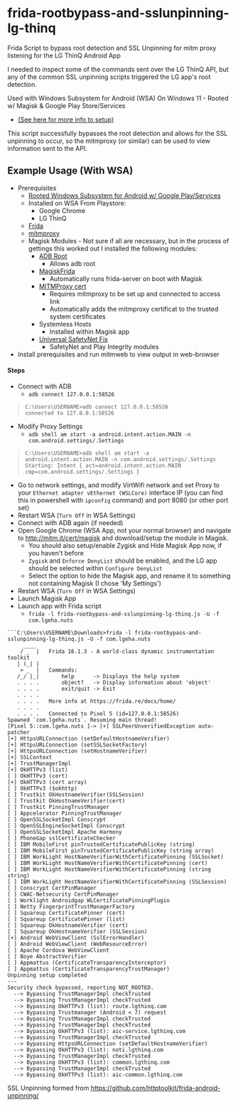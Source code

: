 # frida-rootbypass-and-sslunpinning-lg-thinq
Frida Script to bypass root detection and SSL Unpinning for mitm proxy listening for the LG ThinQ Android App

I needed to inspect some of the commands sent over the LG ThinQ API, but any of the common SSL unpinning scripts triggered the LG app's root detection. 

Used with Windows Subsystem for Android (WSA) On Windows 11 - Rooted w/ Magisk & Google Play Store/Services 

 - [(See here for more info to setup)](https://github.com/LSPosed/MagiskOnWSALocal)

This script successfully bypasses the root detection and allows for the SSL unpinning to occur, so the mitmproxy (or similar) can be used to view information sent to the API. 

## Example Usage (With WSA)
- Prerequisites
  - [Rooted Windows Subsystem for Android w/ Google Play/Services](https://github.com/LSPosed/MagiskOnWSALocal)
  - Installed on WSA From Playstore:
    - Google Chrome
    - LG ThinQ
  - [Frida](https://frida.re/docs/installation/)
  - [mitmproxy](https://docs.mitmproxy.org/stable/overview-installation/)
  - Magisk Modules - Not sure if all are necessary, but in the process of gettings this worked out I installed the following modules:
    - [ADB Root](https://github.com/evdenis/adb_root)
      - Allows adb root
    - [MagiskFrida](https://github.com/ViRb3/magisk-frida)
      - Automatically runs frida-server on boot with Magisk
    - [MITMProxy cert](http://mitm.it/cert/magisk)
      - Requires mitmproxy to be set up and connected to access link
      - Automatically adds the mitmproxy certificat to the trusted system certificates
    - Systemless Hosts
      - Installed within Magisk app
    - [Universal SafetyNet Fix](https://github.com/kdrag0n/safetynet-fix)
      - SafetyNet and Play Integrity modules
- Install prerequisites and run mitmweb to view output in web-browser
#### Steps  
- Connect with ADB
  - `adb connect 127.0.0.1:58526`
>```shell
>C:\Users\USERNAME>adb connect 127.0.0.1:58526
>connected to 127.0.0.1:58526
>```
- Modify Proxy Settings
  - `adb shell am start -a android.intent.action.MAIN -n com.android.settings/.Settings`
>```shell
>C:\Users\USERNAME>adb shell am start -a android.intent.action.MAIN -n com.android.settings/.Settings
>Starting: Intent { act=android.intent.action.MAIN cmp=com.android.settings/.Settings }
>```
  - Go to network settings, and modify VirtWifi network and set Proxy to your `Ethernet adapter vEthernet (WSLCore)` interface IP (you can find this in powershell with `ipconfig` command) and port 8080 (or other port set)
- Restart WSA (`Turn Off` in WSA Settings)
- Connect with ADB again (if needed)
- Open Google Chrome (WSA App, not your normal browser) and navigate to http://mitm.it/cert/magisk and download/setup the module in Magisk.
  - You should also setup/enable Zygisk and Hide Magisk App now, if you haven't before
  - `Zygisk` and `Enforce DenyList` should be enabled, and the LG app should be selected within `Configure DenyList`
  - Select the option to hide the Magisk app, and rename it to something not containing Magisk (I chose 'My Settings')
- Restart WSA (`Turn Off` in WSA Settings)
- Launch Magisk App
- Launch app with Frida script
  - `frida -l frida-rootbypass-and-sslunpinning-lg-thinq.js -U -f com.lgeha.nuts`
```shell
```C:\Users\USERNAME\Downloads>frida -l frida-rootbypass-and-sslunpinning-lg-thinq.js -U -f com.lgeha.nuts
     ____
    / _  |   Frida 16.1.3 - A world-class dynamic instrumentation toolkit
   | (_| |
    > _  |   Commands:
   /_/ |_|       help      -> Displays the help system
   . . . .       object?   -> Display information about 'object'
   . . . .       exit/quit -> Exit
   . . . .
   . . . .   More info at https://frida.re/docs/home/
   . . . .
   . . . .   Connected to Pixel 5 (id=127.0.0.1:58526)
Spawned `com.lgeha.nuts`. Resuming main thread!
[Pixel 5::com.lgeha.nuts ]-> [+] SSLPeerUnverifiedException auto-patcher
[+] HttpsURLConnection (setDefaultHostnameVerifier)
[+] HttpsURLConnection (setSSLSocketFactory)
[+] HttpsURLConnection (setHostnameVerifier)
[+] SSLContext
[+] TrustManagerImpl
[+] OkHTTPv3 (list)
[ ] OkHTTPv3 (cert)
[+] OkHTTPv3 (cert array)
[ ] OkHTTPv3 ($okhttp)
[ ] Trustkit OkHostnameVerifier(SSLSession)
[ ] Trustkit OkHostnameVerifier(cert)
[ ] Trustkit PinningTrustManager
[ ] Appcelerator PinningTrustManager
[ ] OpenSSLSocketImpl Conscrypt
[ ] OpenSSLEngineSocketImpl Conscrypt
[ ] OpenSSLSocketImpl Apache Harmony
[ ] PhoneGap sslCertificateChecker
[ ] IBM MobileFirst pinTrustedCertificatePublicKey (string)
[ ] IBM MobileFirst pinTrustedCertificatePublicKey (string array)
[ ] IBM WorkLight HostNameVerifierWithCertificatePinning (SSLSocket)
[ ] IBM WorkLight HostNameVerifierWithCertificatePinning (cert)
[ ] IBM WorkLight HostNameVerifierWithCertificatePinning (string string)
[ ] IBM WorkLight HostNameVerifierWithCertificatePinning (SSLSession)
[ ] Conscrypt CertPinManager
[ ] CWAC-Netsecurity CertPinManager
[ ] Worklight Androidgap WLCertificatePinningPlugin
[ ] Netty FingerprintTrustManagerFactory
[ ] Squareup CertificatePinner (cert)
[ ] Squareup CertificatePinner (list)
[ ] Squareup OkHostnameVerifier (cert)
[ ] Squareup OkHostnameVerifier (SSLSession)
[+] Android WebViewClient (SslErrorHandler)
[ ] Android WebViewClient (WebResourceError)
[ ] Apache Cordova WebViewClient
[ ] Boye AbstractVerifier
[ ] Appmattus (CertificateTransparencyInterceptor)
[ ] Appmattus (CertificateTransparencyTrustManager)
Unpinning setup completed
---
Security check bypassed, reporting NOT_ROOTED.
  --> Bypassing TrustManagerImpl checkTrusted
  --> Bypassing TrustManagerImpl checkTrusted
  --> Bypassing OkHTTPv3 (list): route.lgthinq.com
  --> Bypassing Trustmanager (Android < 7) request
  --> Bypassing TrustManagerImpl checkTrusted
  --> Bypassing TrustManagerImpl checkTrusted
  --> Bypassing OkHTTPv3 (list): aic-service.lgthinq.com
  --> Bypassing TrustManagerImpl checkTrusted
  --> Bypassing HttpsURLConnection (setDefaultHostnameVerifier)
  --> Bypassing OkHTTPv3 (list): noti.lgthinq.com
  --> Bypassing TrustManagerImpl checkTrusted
  --> Bypassing OkHTTPv3 (list): common.lgthinq.com
  --> Bypassing TrustManagerImpl checkTrusted
  --> Bypassing OkHTTPv3 (list): aic-common.lgthinq.com
```

SSL Unpinning formed from https://github.com/httptoolkit/frida-android-unpinning/
